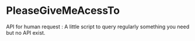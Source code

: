 PleaseGiveMeAcessTo
===================

API for human request : A little script to query regularly something you need but no API exist.